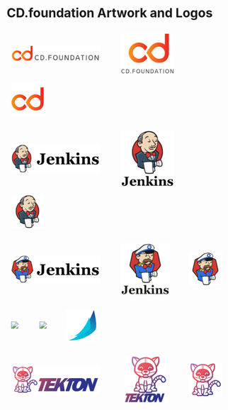 # CD.foundation Artwork and Logos

<img src="/cdf/horizontal/color/cdf-horizontal-color.png" width="200" style="display:inline;vertical-align:middle;padding:2%">      &nbsp;  &nbsp;  &nbsp; <img src="/cdf/stacked/color/cdf-stacked-color.png" width="120" style="display:inline;vertical-align:middle;padding:2%">&nbsp;  &nbsp;  &nbsp; <img src="/cdf/icon/color/cdf-icon-color.png" width="75" style="display:inline;vertical-align:middle;padding:2%">

<img src="/jenkins/horizontal/color/jenkins-horizontal-color.png" width="200" style="display:inline;vertical-align:middle;padding:2%">      &nbsp;  &nbsp;  &nbsp; <img src="/jenkins/stacked/color/jenkins-stacked-color.png" width="120" style="display:inline;vertical-align:middle;padding:2%">&nbsp;  &nbsp;  &nbsp; <img src="/jenkins/icon/color/jenkins-icon-color.png" width="75" style="display:inline;vertical-align:middle;padding:2%">

<img src="/jenkinsx/horizontal/color/jenkinsx-horizontal-color.png" width="200" style="display:inline;vertical-align:middle;padding:2%">      &nbsp;  &nbsp;  &nbsp; <img src="/jenkinsx/stacked/color/jenkinsx-stacked-color.png" width="110" style="display:inline;vertical-align:middle;padding:2%">&nbsp;  &nbsp;  &nbsp; <img src="/jenkinsx/icon/color/jenkinsx-icon-color.png" width="75" style="display:inline;vertical-align:middle;padding:2%">

<img src="/spinnaker/horizontal/color/spinnaker-horizontal-solid-color.png" width="200" style="display:inline;vertical-align:middle;padding:2%">      &nbsp;  &nbsp;  &nbsp; <img src="/spinnaker/stacked/color/spinnaker-stacked-solid-color.png" width="120" style="display:inline;vertical-align:middle;padding:2%">&nbsp;  &nbsp;  &nbsp; <img src="/spinnaker/icon/color/spinnaker-icon-color.png" width="75" style="display:inline;vertical-align:middle;padding:2%">

<img src="/tekton/horizontal/color/tekton-horizontal-color.png" width="200" style="display:inline;vertical-align:middle;padding:2%">      &nbsp;  &nbsp;  &nbsp; &nbsp;  <img src="/tekton/stacked/color/tekton-stacked-color.png" width="95" style="display:inline;vertical-align:middle;padding:2%">&nbsp;  &nbsp;  &nbsp; &nbsp;  <img src="/tekton/icon/color/tekton-icon-color.png" width="75" style="display:inline;vertical-align:middle;padding:2%">
